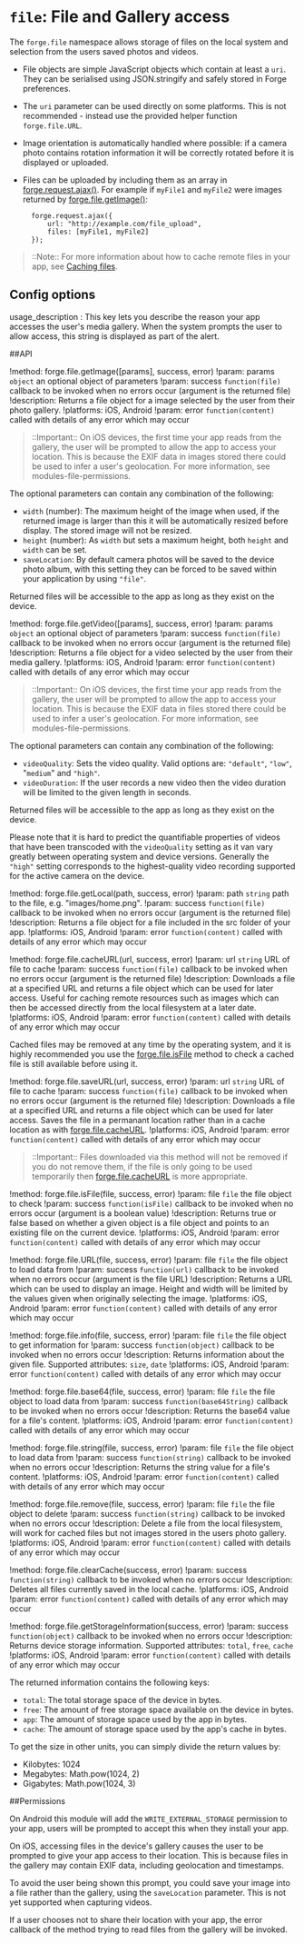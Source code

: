 ``file``: File and Gallery access
=================================

The ``forge.file`` namespace allows storage of files on the local system and selection from the users saved photos and videos.

- File objects are simple JavaScript objects which contain at least a
   ``uri``. They can be serialised using JSON.stringify and safely
   stored in Forge preferences.
- The ``uri`` parameter can be used directly on some platforms. This is
   not recommended - instead use the provided helper function
   ``forge.file.URL``.
- Image orientation is automatically handled where possible: if a
   camera photo contains rotation information it will be correctly
   rotated before it is displayed or uploaded.
- Files can be uploaded by including them as an array in
   [forge.request.ajax()](/modules/request/current/docs/index.html#forgerequestajaxoptions). For example if ``myFile1`` and ``myFile2`` were
   images returned by [forge.file.getImage()](index.html#forgefilegetimageparams-success-error):

        forge.request.ajax({
            url: "http://example.com/file_upload",
            files: [myFile1, myFile2]
        });

> ::Note:: For more information about how to cache remote files in your app, see [Caching files](/docs/current/recipes/offline/cache.html).


## Config options

usage_description
:   This key lets you describe the reason your app accesses the user's media gallery. When the system prompts the user to allow access, this string is displayed as part of the alert.


##API

!method: forge.file.getImage([params], success, error)
!param: params `object` an optional object of parameters
!param: success `function(file)` callback to be invoked when no errors occur (argument is the returned file)
!description: Returns a file object for a image selected by the user from their photo gallery.
!platforms: iOS, Android
!param: error `function(content)` called with details of any error which may occur

> ::Important:: On iOS devices, the first time your app reads from the gallery, the
user will be prompted to allow the app to access your location. This
is because the EXIF data in images stored there could be used to
infer a user's geolocation. For more information, see
modules-file-permissions.

The optional parameters can contain any combination of the following:

-  ``width`` (number): The maximum height of the image when used, if the returned
   image is larger than this it will be automatically resized before
   display. The stored image will not be resized.
-  ``height`` (number): As ``width`` but sets a maximum height, both ``height``
   and ``width`` can be set.
-  ``saveLocation``: By default camera photos will be saved to the
   device photo album, with this setting they can be forced to be saved
   within your application by using ``"file"``.

Returned files will be accessible to the app as long as they exist on
the device.

!method: forge.file.getVideo([params], success, error)
!param: params `object` an optional object of parameters
!param: success `function(file)` callback to be invoked when no errors occur (argument is the returned file)
!description: Returns a file object for a video selected by the user from their media gallery.
!platforms: iOS, Android
!param: error `function(content)` called with details of any error which may occur

> ::Important:: On iOS devices, the first time your app reads from the gallery, the
user will be prompted to allow the app to access your location. This
is because the EXIF data in files stored there could be used to
infer a user's geolocation. For more information, see
modules-file-permissions.

The optional parameters can contain any combination of the following:

- ``videoQuality``: Sets the video quality. Valid options are: `"default"`, `"low"`, "`medium`" and `"high"`.
- ``videoDuration``: If the user records a new video then the video duration will be limited to the given length in seconds.

Returned files will be accessible to the app as long as they exist on
the device.

Please note that it is hard to predict the quantifiable properties of videos that have been transcoded with the `videoQuality` setting as it van vary greatly between operating system and device versions. Generally the `"high"` setting corresponds to the highest-quality video recording supported for the active camera on the device.


!method: forge.file.getLocal(path, success, error)
!param: path `string` path to the file, e.g. "images/home.png".
!param: success `function(file)` callback to be invoked when no errors occur (argument is the returned file)
!description: Returns a file object for a file included in the src folder of your app.
!platforms: iOS, Android
!param: error `function(content)` called with details of any error which may occur

!method: forge.file.cacheURL(url, success, error)
!param: url `string` URL of file to cache
!param: success `function(file)` callback to be invoked when no errors occur (argument is the returned file)
!description: Downloads a file at a specified URL and returns a file object which can be used for later access. Useful for caching remote resources such as images which can then be accessed directly from the local filesystem at a later date.
!platforms: iOS, Android
!param: error `function(content)` called with details of any error which may occur

Cached files may be removed at any time by the operating system, and it
is highly recommended you use the [forge.file.isFile](index.html#forgefileisfilefile-success-error) method to check a cached
file is still available before using it.

!method: forge.file.saveURL(url, success, error)
!param: url `string` URL of file to cache
!param: success `function(file)` callback to be invoked when no errors occur (argument is the returned file)
!description: Downloads a file at a specified URL and returns a file object which can be used for later access. Saves the file in a permanant location rather than in a cache location as with [forge.file.cacheURL](index.html#forgefilecacheurlurl-success-error).
!platforms: iOS, Android
!param: error `function(content)` called with details of any error which may occur

> ::Important:: Files downloaded via this method will not be removed if you do not
remove them, if the file is only going to be used temporarily then
[forge.file.cacheURL](index.html#forgefilecacheurlurl-success-error) is more appropriate.

!method: forge.file.isFile(file, success, error)
!param: file `file` the file object to check
!param: success `function(isFile)` callback to be invoked when no errors occur (argument is a boolean value)
!description: Returns true or false based on whether a given object is a file object and points to an existing file on the current device.
!platforms: iOS, Android
!param: error `function(content)` called with details of any error which may occur

!method: forge.file.URL(file, success, error)
!param: file `file` the file object to load data from
!param: success `function(url)` callback to be invoked when no errors occur (argument is the file URL)
!description: Returns a URL which can be used to display an image. Height and width will be limited by the values given when originally selecting the image.
!platforms: iOS, Android
!param: error `function(content)` called with details of any error which may occur

!method: forge.file.info(file, success, error)
!param: file `file` the file object to get information for
!param: success `function(object)` callback to be invoked when no errors occur
!description: Returns information about the given file. Supported attributes: `size`, `date`
!platforms: iOS, Android
!param: error `function(content)` called with details of any error which may occur

!method: forge.file.base64(file, success, error)
!param: file `file` the file object to load data from
!param: success `function(base64String)` callback to be invoked when no errors occur
!description: Returns the base64 value for a file's content.
!platforms: iOS, Android
!param: error `function(content)` called with details of any error which may occur

!method: forge.file.string(file, success, error)
!param: file `file` the file object to load data from
!param: success `function(string)` callback to be invoked when no errors occur
!description: Returns the string value for a file's content.
!platforms: iOS, Android
!param: error `function(content)` called with details of any error which may occur

!method: forge.file.remove(file, success, error)
!param: file `file` the file object to delete
!param: success `function(string)` callback to be invoked when no errors occur
!description: Delete a file from the local filesystem, will work for cached files but not images stored in the users photo gallery.
!platforms: iOS, Android
!param: error `function(content)` called with details of any error which may occur

!method: forge.file.clearCache(success, error)
!param: success `function(string)` callback to be invoked when no errors occur
!description: Deletes all files currently saved in the local cache.
!platforms: iOS, Android
!param: error `function(content)` called with details of any error which may occur

!method: forge.file.getStorageInformation(success, error)
!param: success `function(object)` callback to be invoked when no errors occur
!description: Returns device storage information. Supported attributes: `total`, `free`, `cache`
!platforms: iOS, Android
!param: error `function(content)` called with details of any error which may occur

The returned information contains the following keys:

* `total`: The total storage space of the device in bytes.
* `free`: The amount of free storage space available on the device in bytes.
* `app`: The amount of storage space used by the app in bytes.
* `cache`: The amount of storage space used by the app's cache in bytes.

To get the size in other units, you can simply divide the return values by:

* Kilobytes: 1024
* Megabytes: Math.pow(1024, 2)
* Gigabytes: Math.pow(1024, 3)


##Permissions

On Android this module will add the ``WRITE_EXTERNAL_STORAGE``
permission to your app, users will be prompted to accept this when they
install your app.

On iOS, accessing files in the device's gallery causes the user to be
prompted to give your app access to their location. This is because
files in the gallery may contain EXIF data, including geolocation and
timestamps.

To avoid the user being shown this prompt, you could save your image
into a file rather than the gallery, using the ``saveLocation``
parameter. This is not yet supported when capturing videos.

If a user chooses not to share their location with your app, the error
callback of the method trying to read files from the gallery will be
invoked.
